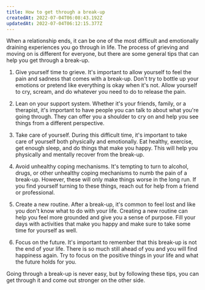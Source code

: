 ```yaml
---
title: How to get through a break-up
createdAt: 2022-07-04T06:08:43.192Z
updatedAt: 2022-07-04T06:12:15.377Z
---
```


When a relationship ends, it can be one of the most difficult and emotionally draining experiences you go through in life. The process of grieving and moving on is different for everyone, but there are some general tips that can help you get through a break-up.

1. Give yourself time to grieve. It's important to allow yourself to feel the pain and sadness that comes with a break-up. Don't try to bottle up your emotions or pretend like everything is okay when it's not. Allow yourself to cry, scream, and do whatever you need to do to release the pain.

2. Lean on your support system. Whether it's your friends, family, or a therapist, it's important to have people you can talk to about what you're going through. They can offer you a shoulder to cry on and help you see things from a different perspective.

3. Take care of yourself. During this difficult time, it's important to take care of yourself both physically and emotionally. Eat healthy, exercise, get enough sleep, and do things that make you happy. This will help you physically and mentally recover from the break-up.

4. Avoid unhealthy coping mechanisms. It's tempting to turn to alcohol, drugs, or other unhealthy coping mechanisms to numb the pain of a break-up. However, these will only make things worse in the long run. If you find yourself turning to these things, reach out for help from a friend or professional.

5. Create a new routine. After a break-up, it's common to feel lost and like you don't know what to do with your life. Creating a new routine can help you feel more grounded and give you a sense of purpose. Fill your days with activities that make you happy and make sure to take some time for yourself as well.

6. Focus on the future. It's important to remember that this break-up is not the end of your life. There is so much still ahead of you and you will find happiness again. Try to focus on the positive things in your life and what the future holds for you.

Going through a break-up is never easy, but by following these tips, you can get through it and come out stronger on the other side.
